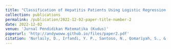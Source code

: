 ```yaml
---
title: "Classification of Hepatitis Patients Using Logistic Regression and Support Vector Machines Methods"
collection: publications
permalink: /publication/2022-12-02-paper-title-number-2
date: 2022-12-02
venue: 'Jurnal Pendidikan Matematika (Kudus)'
paperurl: 'http://andywoww.github.io/files/paper2.pdf'
citation: 'Nurlaily, D., Irfandi, Y. P., Santoso, N., Qomariyah, S., & Wibowo, D. (2022). Classification of Hepatitis Patients Using Logistic Regression and Support Vector Machines Methods. In Jurnal Pendidikan Matematika (Kudus) (Vol. 5, Issue 2, p. 237). State Islamic College of Kudus. https://doi.org/10.21043/jpmk.v5i2.17052'
---
```

